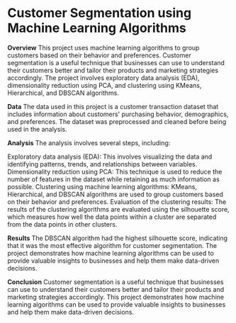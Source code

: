 # Customer Segmentation using Machine Learning Algorithms

**Overview**
This project uses machine learning algorithms to group customers based on their behavior and preferences. Customer segmentation is a useful technique that businesses can use to understand their customers better and tailor their products and marketing strategies accordingly. The project involves exploratory data analysis (EDA), dimensionality reduction using PCA, and clustering using KMeans, Hierarchical, and DBSCAN algorithms.

**Data**
The data used in this project is a customer transaction dataset that includes information about customers' purchasing behavior, demographics, and preferences. The dataset was preprocessed and cleaned before being used in the analysis.

**Analysis**
The analysis involves several steps, including:

Exploratory data analysis (EDA): This involves visualizing the data and identifying patterns, trends, and relationships between variables.
Dimensionality reduction using PCA: This technique is used to reduce the number of features in the dataset while retaining as much information as possible.
Clustering using machine learning algorithms: KMeans, Hierarchical, and DBSCAN algorithms are used to group customers based on their behavior and preferences.
Evaluation of the clustering results: The results of the clustering algorithms are evaluated using the silhouette score, which measures how well the data points within a cluster are separated from the data points in other clusters.

**Results**
The DBSCAN algorithm had the highest silhouette score, indicating that it was the most effective algorithm for customer segmentation. The project demonstrates how machine learning algorithms can be used to provide valuable insights to businesses and help them make data-driven decisions.

**Conclusion**
Customer segmentation is a useful technique that businesses can use to understand their customers better and tailor their products and marketing strategies accordingly. This project demonstrates how machine learning algorithms can be used to provide valuable insights to businesses and help them make data-driven decisions.
